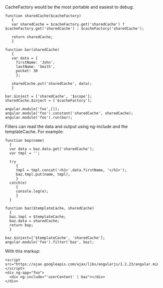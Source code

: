 CacheFactory would be the most portable and easiest to debug:

    function sharedCache($cacheFactory)
       {
       var sharedCache = $cacheFactory.get('sharedCache') ? $cacheFactory.get('sharedCache') : $cacheFactory('sharedCache');
    
       return sharedCache;
       }
    
    function bar(sharedCache)
       {
       var data = {
         firstName: 'John',
         lastName: 'Smith',
         pocket: 30
         };
    
       sharedCache.put('sharedCache', data);
       }
    
    bar.$inject = ['sharedCache', '$scope'];
    sharedCache.$inject = ['$cacheFactory'];
    
    angular.module('foo',[]);
    angular.module('foo').constant('sharedCache', sharedCache);
    angular.module('foo').run(bar);

Filters can read the data and output using ng-include and the templateCache. For example:
    
    function bop(name)
      {
      var data = baz.data.get('sharedCache');
      var tmpl = '';

      try
         {
         tmpl = tmpl.concat('<h1>',data.firstName, '</h1>');
         baz.tmpl.put(name, tmpl);
         }
      catch(e)
         {
         console.log(e);
         }
      }
    
    function baz($templateCache, sharedCache)
      {
      baz.tmpl = $templateCache;
      baz.data = sharedCache;
      return bop;
      }

    baz.$inject=['$templateCache', 'sharedCache'];
    angular.module('foo').filter('baz', baz);

With this markup:

    <script src="https://ajax.googleapis.com/ajax/libs/angularjs/1.2.23/angular.min.js"></script>
    <div ng-app="foo">
      <div ng-include="'userContent' | baz"></div>
    </div>